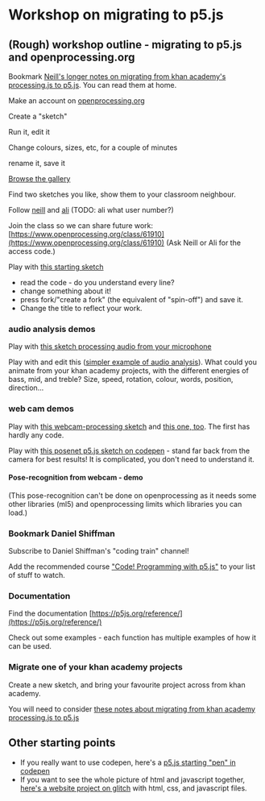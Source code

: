 # Workshop on migrating to p5.js

## \(Rough\) workshop outline - migrating to p5.js and openprocessing.org

Bookmark [Neill's longer notes on migrating from khan academy's processing.js to p5.js](from-khan-academy-processingjs-to-p5js.md). You can read them at home.

Make an account on [openprocessing.org](https://openprocessing.org)

Create a "sketch"

Run it, edit it

Change colours, sizes, etc, for a couple of minutes

rename it, save it

[Browse the gallery](https://www.openprocessing.org/browse/#)

Find two sketches you like, show them to your classroom neighbour.

Follow [neill](https://www.openprocessing.org/user/135249/) and [ali](p5js-and-openprocessing-workshop.md) \(TODO: ali what user number?\)

Join the class so we can share future work: [https://www.openprocessing.org/class/61910](https://www.openprocessing.org/class/61910) \(Ask Neill or Ali for the access code.\)

Play with [this starting sketch](https://www.openprocessing.org/sketch/812085)

* read the code - do you understand every line?
* change something about it!
* press fork/"create a fork" \(the equivalent of "spin-off"\) and save it.  
* Change the title to reflect your work.

### audio analysis demos

Play with [this sketch processing audio from your microphone](https://www.openprocessing.org/sketch/812282)

Play with and edit this \([simpler example of audio analysis](https://www.openprocessing.org/sketch/812284/)\). What could you animate from your khan academy projects, with the different energies of bass, mid, and treble? Size, speed, rotation, colour, words, position, direction...

### web cam demos

Play with [this webcam-processing sketch](https://www.openprocessing.org/sketch/812361) and [this one, too](https://www.openprocessing.org/sketch/812359). The first has hardly any code.

Play with [this posenet p5.js sketch on codepen](https://codepen.io/enz0/pen/wvBzoMN) - stand far back from the camera for best results! It is complicated, you don't need to understand it.

#### Pose-recognition from webcam - demo

\(This pose-recognition can't be done on openprocessing as it needs some other libraries \(ml5\) and openprocessing limits which libraries you can load.\)

### Bookmark Daniel Shiffman

Subscribe to Daniel Shiffman's "coding train" channel!

Add the recommended course ["Code! Programming with p5.js"](https://www.youtube.com/playlist?list=PLRqwX-V7Uu6Zy51Q-x9tMWIv9cueOFTFA) to your list of stuff to watch.

### Documentation

Find the documentation [https://p5js.org/reference/](https://p5js.org/reference/)

Check out some examples - each function has multiple examples of how it can be used.

### Migrate one of your khan academy projects

Create a new sketch, and bring your favourite project across from khan academy.

You will need to consider [these notes about migrating from khan academy processing.js to p5.js](from-khan-academy-processingjs-to-p5js.md#differences-between-khan-academy-processingjs-and-p5js)

## Other starting points

* If you really want to use codepen, here's a [p5.js starting "pen" in codepen](https://codepen.io/enz0/pen/vYEXyZr?editors=1010)
* If you want to see the whole picture of html and javascript together, [here's a website project on glitch](https://glitch.com/~cyf-p5js-start) with html, css, and javascript files.

